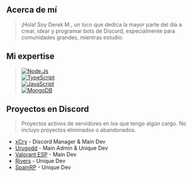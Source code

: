 ## Acerca de mí
> ¡Hola! Soy Derek M., un loco que dedica la mayor parte del día a crear, idear y programar bots de Discord, especialmente para comunidades grandes, mientras estudio.

## Mi expertise
> [![Node.Js](https://img.shields.io/badge/Node.JS-339933?style=for-the-badge&logo=node.js&logoColor=white&labelColor=101010)]()<br/>
> [![TypeScript](https://img.shields.io/badge/TypeScript-3b85d1?style=for-the-badge&logo=typescript&logoColor=white&labelColor=101010)]()<br/>
> [![JavaScript](https://img.shields.io/badge/JavaScript-F7DF1E?style=for-the-badge&logo=javascript&logoColor=white&labelColor=101010)]()<br/>
> [![MongoDB](https://img.shields.io/badge/MongoDB-339933?style=for-the-badge&logo=mongodb&logoColor=white&labelColor=101010)]()<br/>

## Proyectos en Discord
> Proyectos activos de servidores en los que tengo algún cargo. No incluyo proyectos eliminados o abandonados.

- [xCry](https://discord.gg/xcry) - Discord Manager & Main Dev
- [Urugodd](https://discord.gg/urugodd) - Main Admin & Unique Dev
- [Valorant ESP](https://discord.gg/valorant-esp-547467712540966913) - Main Dev
- [Rivers](https://discord.gg/rivers) - Unique Dev
- [SpainRP](https://discord.gg/spainrp) - Unique Dev
